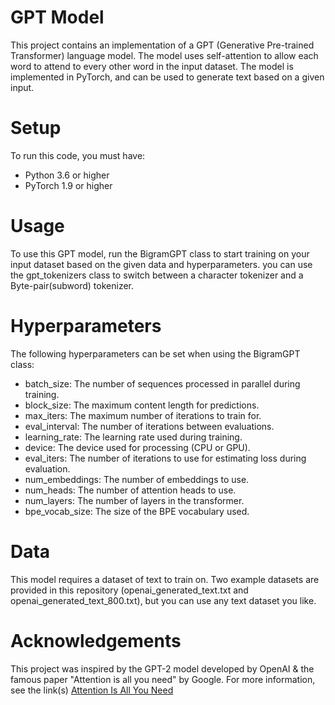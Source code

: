 # **GPT Model**
This project contains an implementation of a GPT (Generative Pre-trained Transformer) language model. The model uses self-attention to allow each word to attend to every other word in the input dataset. The model is implemented in PyTorch, and can be used to generate text based on a given input. 

# **Setup**
To run this code, you must have:
* Python 3.6 or higher
* PyTorch 1.9 or higher

# **Usage**
To use this GPT model, run the BigramGPT class to start training on your input dataset based on the given data and hyperparameters. you can use the gpt_tokenizers class to switch between a character tokenizer and a Byte-pair(subword) tokenizer.

# **Hyperparameters**
The following hyperparameters can be set when using the BigramGPT class:

* batch_size: The number of sequences processed in parallel during training.
* block_size: The maximum content length for predictions.
* max_iters: The maximum number of iterations to train for.
* eval_interval: The number of iterations between evaluations.
* learning_rate: The learning rate used during training.
* device: The device used for processing (CPU or GPU).
* eval_iters: The number of iterations to use for estimating loss during evaluation.
* num_embeddings: The number of embeddings to use.
* num_heads: The number of attention heads to use.
* num_layers: The number of layers in the transformer.
* bpe_vocab_size: The size of the BPE vocabulary used.

# **Data**
This model requires a dataset of text to train on. Two example datasets are provided in this repository (openai_generated_text.txt and openai_generated_text_800.txt), but you can use any text dataset you like.

# **Acknowledgements**
This project was inspired by the GPT-2 model developed by OpenAI & the famous paper "Attention is all you need" by Google. For more information, see the link(s)
[Attention Is All You Need](https://arxiv.org/pdf/1706.03762v5.pdf)